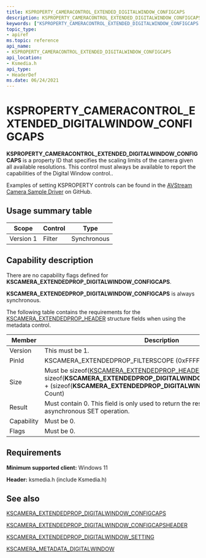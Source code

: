 ```yaml
---
title: KSPROPERTY_CAMERACONTROL_EXTENDED_DIGITALWINDOW_CONFIGCAPS
description: KSPROPERTY_CAMERACONTROL_EXTENDED_DIGITALWINDOW_CONFIGCAPS is a property ID that specifies the scaling limits of the camera given all available resolutions.  This control must always be available to report the capabilities of the Digital Window control.
keywords: ["KSPROPERTY_CAMERACONTROL_EXTENDED_DIGITALWINDOW_CONFIGCAPS Streaming Media Devices"]
topic_type:
- apiref
ms.topic: reference
api_name:
- KSPROPERTY_CAMERACONTROL_EXTENDED_DIGITALWINDOW_CONFIGCAPS
api_location:
- Ksmedia.h
api_type:
- HeaderDef
ms.date: 06/24/2021
---
```


# KSPROPERTY_CAMERACONTROL_EXTENDED_DIGITALWINDOW_CONFIGCAPS

**KSPROPERTY_CAMERACONTROL_EXTENDED_DIGITALWINDOW_CONFIGCAPS** is a property ID that specifies the scaling limits of the camera given all available resolutions.  This control must always be available to report the capabilities of the Digital Window control..

Examples of setting KSPROPERTY controls can be found in the [AVStream Camera Sample Driver](https://github.com/Microsoft/Windows-driver-samples/tree/main/avstream/avscamera) on GitHub.

## Usage summary table

| Scope | Control | Type |
|--|--|--|
| Version 1 | Filter | Synchronous |

## Capability description

There are no capability flags defined for **KSCAMERA_EXTENDEDPROP_DIGITALWINDOW_CONFIGCAPS**.

**KSCAMERA_EXTENDEDPROP_DIGITALWINDOW_CONFIGCAPS** is always synchronous.

The following table contains the requirements for the [KSCAMERA_EXTENDEDPROP_HEADER](/windows-hardware/drivers/ddi/content/ksmedia/ns-ksmedia-tagkscamera_extendedprop_header) structure fields when using the metadata control.

| Member | Description |
|--|--|
| Version | This must be 1. |
| PinId | KSCAMERA_EXTENDEDPROP_FILTERSCOPE (0xFFFFFFFF) |
| Size | Must be sizeof([KSCAMERA_EXTENDEDPROP_HEADER](/windows-hardware/drivers/ddi/content/ksmedia/ns-ksmedia-tagkscamera_extendedprop_header)) +  sizeof(**KSCAMERA_EXTENDEDPROP_DIGITALWINDOW_CONFIGCAPSHEADER**) + (sizeof(**KSCAMERA_EXTENDEDPROP_DIGITALWINDOW_CONFIGCAPS**) * Count) |
| Result | Must contain 0.  This field is only used to return the result of the last asynchronous SET operation. |
| Capability | Must be 0.  |
| Flags | Must be 0.  |

## Requirements

**Minimum supported client:** Windows 11

**Header:** ksmedia.h (include Ksmedia.h)

## See also

[KSCAMERA_EXTENDEDPROP_DIGITALWINDOW_CONFIGCAPS](/windows-hardware/drivers/ddi/ksmedia/ns-ksmedia-kscamera_extendedprop_digitalwindow_configcaps)

[KSCAMERA_EXTENDEDPROP_DIGITALWINDOW_CONFIGCAPSHEADER](/windows-hardware/drivers/ddi/ksmedia/ns-ksmedia-kscamera_extendedprop_digitalwindow_configcapsheader)

[KSCAMERA_EXTENDEDPROP_DIGITALWINDOW_SETTING](/windows-hardware/drivers/ddi/ksmedia/ns-ksmedia-kscamera_extendedprop_digitalwindow_setting)

[KSCAMERA_METADATA_DIGITALWINDOW](/windows-hardware/drivers/ddi/ksmedia/ns-ksmedia-kscamera_metadata_digitalwindow)
